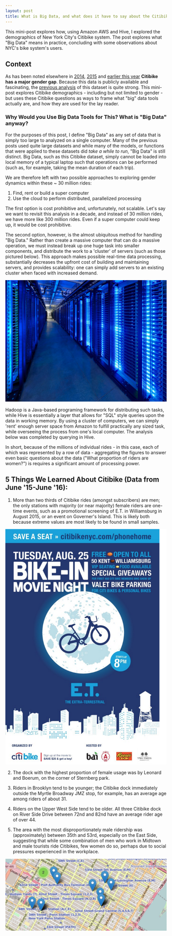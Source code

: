 ```yaml
---
layout: post
title: What is Big Data, and what does it have to say about the Citibike gender gap?
---
```


This mini-post explores how, using Amazon AWS and Hive, I explored the demographics of New York City's Citibike system. The post explores what "Big Data" means in practice, concluding with some observations about NYC's bike system's users.

## Context

As has been noted elsewhere in [2014](http://iquantny.tumblr.com/post/82172157434/citi-bike-and-the-gender-divide), [2015](http://www.nytimes.com/2015/07/08/nyregion/a-mission-for-citi-bike-recruiting-more-female-cyclists.html) and [earlier this year](http://toddwschneider.com/posts/a-tale-of-twenty-two-million-citi-bikes-analyzing-the-nyc-bike-share-system/) **Citibike has a major gender gap**. Because this data is publicly available and fascinating, the [previous analysis](http://iquantny.tumblr.com/post/81465368612/mapping-citi-bikes-riders-not-just-rides) of this dataset is quite strong. This mini-post explores Citibike demographics  - including but not limited to gender - but uses these Citibike questions as ways to frame what "big" data tools actually are, and how they are used for the lay reader.

### Why Would you Use Big Data Tools for This? What is "Big Data" anyway?

For the purposes of this post, I define "Big Data" as any set of data that is simply too large to analyzed on a single computer. Many of the previous posts used quite large datasets and while many of the models, or functions that were applied to these datasets did _take a while to run_, "Big Data" is still distinct. Big Data, such as this Citibike dataset, simply cannot be loaded into local memory of a typical laptop such that operations can be performed (such as, for example, taking the mean duration of each trip).


We are therefore left with two possible approaches to exploring gender dynamics within these ~ 30 million rides:

1. Find, rent or build a super computer
2. Use the cloud to perform distributed, parallelized processing

The first option is cost prohibitive and, unfortunately, not scalable. Let's say we want to revisit this analysis in a decade, and instead of 30 million rides, we have more like 300 million rides. Even if a super computer could keep up, it would be cost prohibitive.

The second option, however, is the almost ubiquitous method for handling "Big Data." Rather than create a massive computer that can do a massive operation, we must instead break up one huge task into smaller components, and distribute the work to a 'cluster' of servers (such as those pictured below). This approach makes possible real-time data processing, substantially decreases the upfront cost of building and maintaining servers, and provides scalability: one can simply add servers to an existing cluster when faced with increased demand.

![Option 2: Big Data Relies On Rooms Full of Servers ](https://raw.githubusercontent.com/hudsonrio/hudsonrio.github.io/master/images/blog%20posts/images_citi/servers.jpg?raw=true)


Hadoop is a Java-based programing framework for distributing such tasks, while Hive is essentially a layer that allows for "SQL" style queries upon the data in working memory. By using a cluster of computers, we can simply 'rent' enough server space from Amazon to fulfill practically any sized task, while overseeing the process from one's local computer. The analysis below was completed by querying in Hive.

In short, because of the millions of individual rides - in this case, each of which was represented by a row of data - aggregating the figures to answer even basic questions about the data ("What proportion of riders are women?") is requires a significant amount of processing power.

## 5 Things We Learned About Citibike (Data from June '15-June '16):

1. More than two thirds of Citibike rides (amongst subscribers) are men; the only stations with majority (or near majority) female riders are one-time events, such as a promotional screening of E.T. in Williamsburg in August 2015, or an event on Governer's Island. This is likely both because extreme values are most likely to be found in small samples.

![Women At One-Time Events ](https://raw.githubusercontent.com/hudsonrio/hudsonrio.github.io/master/images/blog%20posts/images_citi/bike_in.png?raw=true)

2. The dock with the highest proportion of female usage was by Leonard and Boerum, on the corner of Sternberg park.

3. Riders in Brooklyn tend to be younger; the Citibike dock immediately outside the Myrtle Broadway JMZ stop, for example, has an average age among riders of about 31.

4. Riders on the Upper West Side tend to be older. All three Citibike dock on River Side Drive between 72nd and 82nd have an average rider age of over 44.

5. The area with the most disproportionately male ridership was (approximately) between 35th and 53rd, especially on the East Side, suggesting that while some combination of men who work in Midtown and male tourists ride Citibikes, few women do so, perhaps due to social pressures experienced in the workplace.

![Women At One-Time Events ](https://raw.githubusercontent.com/hudsonrio/hudsonrio.github.io/master/images/blog%20posts/images_citi/midtown.png?raw=true)
